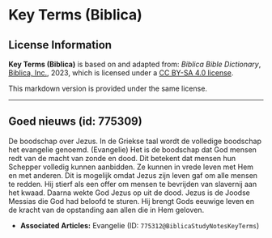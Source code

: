# Key Terms (Biblica)

## License Information

**Key Terms (Biblica)** is based on and adapted from: _Biblica Bible Dictionary_, [Biblica, Inc.](https://www.biblica.com/), 2023, which is licensed under a [CC BY-SA 4.0 license](https://creativecommons.org/licenses/by-sa/4.0/legalcode.en).

This markdown version is provided under the same license.



--------------------------------

## Goed nieuws (id: 775309)

De boodschap over Jezus. In de Griekse taal wordt de volledige boodschap het evangelie genoemd. (Evangelie) Het is de boodschap dat God mensen redt van de macht van zonde en dood. Dit betekent dat mensen hun Schepper volledig kunnen aanbidden. Ze kunnen in vrede leven met Hem en met anderen. Dit is mogelijk omdat Jezus zijn leven gaf om alle mensen te redden. Hij stierf als een offer om mensen te bevrijden van slavernij aan het kwaad. Daarna wekte God Jezus op uit de dood. Jezus is de Joodse Messias die God had beloofd te sturen. Hij brengt Gods eeuwige leven en de kracht van de opstanding aan allen die in Hem geloven.

* **Associated Articles:** Evangelie (ID: `775312@BiblicaStudyNotesKeyTerms`)

